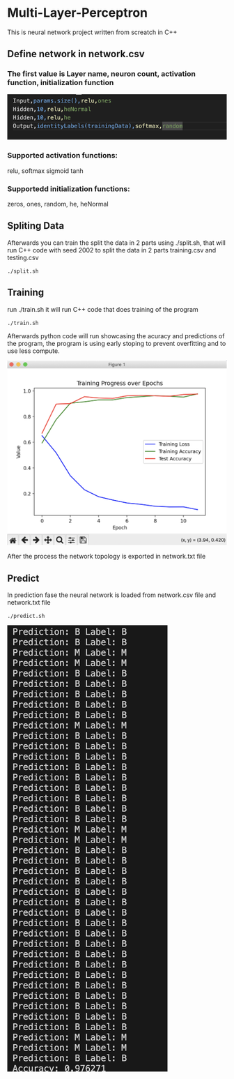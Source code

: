 # Multi-Layer-Perceptron

This is neural network project written from screatch in C++

## Define network in network.csv

### The first value is Layer name, neuron count, activation function, initialization function

![Network Topology](./img/network.png)

### Supported activation functions:

relu, softmax sigmoid tanh

### Supportedd initialization functions:

zeros, ones, random, he, heNormal

## Spliting Data

Afterwards you can train the split the data in 2 parts using ./split.sh, that will run C++ code with seed 2002 to split the data in 2 parts training.csv and testing.csv

```
./split.sh
```

## Training

run ./train.sh it will run C++ code that does training of the program

```
./train.sh
```

Afterwards python code will run showcasing the acuracy and predictions of the program, the program is using early stoping to prevent overfitting and to use less compute.

![Training](./img/training.png)

After the process the network topology is exported in network.txt file

## Predict

In prediction fase the neural network is loaded from network.csv file and network.txt file

```
./predict.sh
```

![Predict](./img/predict.png)
